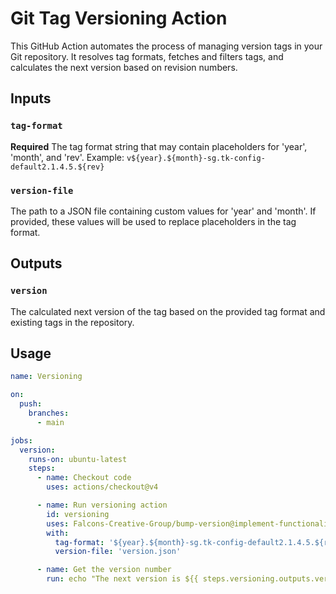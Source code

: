 # Git Tag Versioning Action

This GitHub Action automates the process of managing version tags in your Git repository. It resolves tag formats, fetches and filters tags, and calculates the next version based on revision numbers.

## Inputs

### `tag-format`

**Required** The tag format string that may contain placeholders for 'year', 'month', and 'rev'. Example: `v${year}.${month}-sg.tk-config-default2.1.4.5.${rev}`

### `version-file`

The path to a JSON file containing custom values for 'year' and 'month'. If provided, these values will be used to replace placeholders in the tag format.

## Outputs

### `version`

The calculated next version of the tag based on the provided tag format and existing tags in the repository.

## Usage

```yaml
name: Versioning

on:
  push:
    branches:
      - main

jobs:
  version:
    runs-on: ubuntu-latest
    steps:
      - name: Checkout code
        uses: actions/checkout@v4

      - name: Run versioning action
        id: versioning
        uses: Falcons-Creative-Group/bump-version@implement-functionality-of-bump-version
        with:
          tag-format: '${year}.${month}-sg.tk-config-default2.1.4.5.${rev}'
          version-file: 'version.json'

      - name: Get the version number
        run: echo "The next version is ${{ steps.versioning.outputs.version }}"
```